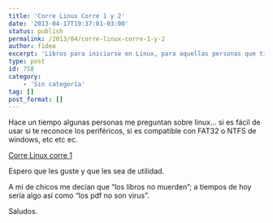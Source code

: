 ```yaml
---
title: 'Corre Linux Corre 1 y 2'
date: '2013-04-17T19:37:01-03:00'
status: publish
permalink: /2013/04/corre-linux-corre-1-y-2
author: fideo
excerpt: 'Libros para iniciarse en Linux, para aquellas personas que tiene dudas si probar linux o no, le recomiendo que antes lean estos libros. (corre linux corre 1 y corre linux corre 2)'
type: post
id: 758
category:
    - 'Sin categoría'
tag: []
post_format: []
---
```

Hace un tiempo algunas personas me preguntan sobre linux… si es fácil de usar si te reconoce los periféricos, si es compatible con FAT32 o NTFS de windows, etc etc ec.

[Corre Linux corre 1](http://federicomazzei.com.ar/blog/wp-content/uploads/2021/07/Manual-Corre_Linux_Corre-1.pdf "Corrre Linux Corre 1")

Espero que les guste y que les sea de utilidad.

A mi de chicos me decían que “los libros no muerden”; a tiempos de hoy sería algo así como “los pdf no son virus”.

Saludos.